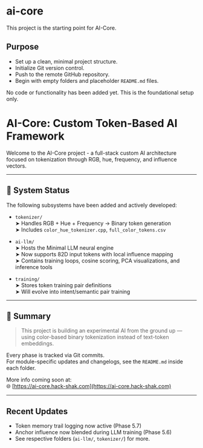 # ai-core

This project is the starting point for AI-Core.

## Purpose

- Set up a clean, minimal project structure.
- Initialize Git version control.
- Push to the remote GitHub repository.
- Begin with empty folders and placeholder `README.md` files.

No code or functionality has been added yet. This is the foundational setup only.

# AI-Core: Custom Token-Based AI Framework

Welcome to the AI-Core project -  a full-stack custom AI architecture focused on tokenization through RGB, hue, frequency, and influence vectors.

---

## 🔧 System Status

The following subsystems have been added and actively developed:

- `tokenizer/`  
  ➤ Handles RGB + Hue + Frequency → Binary token generation  
  ➤ Includes `color_hue_tokenizer.cpp`, `full_color_tokens.csv`

- `ai-llm/`  
  ➤ Hosts the Minimal LLM neural engine  
  ➤ Now supports 82D input tokens with local influence mapping  
  ➤ Contains training loops, cosine scoring, PCA visualizations, and inference tools

- `training/`  
  ➤ Stores token training pair definitions  
  ➤ Will evolve into intent/semantic pair training

---

## 🧠 Summary

> This project is building an experimental AI from the ground up —  
> using color-based binary tokenization instead of text-token embeddings.

Every phase is tracked via Git commits.  
For module-specific updates and changelogs, see the `README.md` inside each folder.

More info coming soon at:  
🌐 [https://ai-core.hack-shak.com](https://ai-core.hack-shak.com)

---


## Recent Updates

- Token memory trail logging now active (Phase 5.7)
- Anchor influence now blended during LLM training (Phase 5.6)
- See respective folders (`ai-llm/`, `tokenizer/`) for more.

